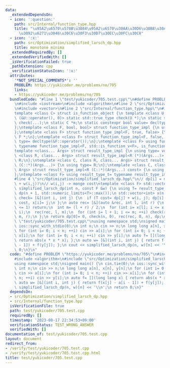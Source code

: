 ```yaml
---
data:
  _extendedDependsOn:
  - icon: ':question:'
    path: src/Internal/function_type.hpp
    title: "\u95A2\u6570\u578B\u3084\u95A2\u6570\u30AA\u30D6\u30B8\u30A7\u30AF\u30C8\
      \u3092\u6271\u3046\u30C6\u30F3\u30D7\u30EC\u30FC\u30C8"
  - icon: ':x:'
    path: src/Optimization/simplified_larsch_dp.hpp
    title: monotone minima
  _extendedRequiredBy: []
  _extendedVerifiedWith: []
  _isVerificationFailed: true
  _pathExtension: cpp
  _verificationStatusIcon: ':x:'
  attributes:
    '*NOT_SPECIAL_COMMENTS*': ''
    PROBLEM: https://yukicoder.me/problems/no/705
    links:
    - https://yukicoder.me/problems/no/705
  bundledCode: "#line 1 \"test/yukicoder/705.test.cpp\"\n#define PROBLEM \"https://yukicoder.me/problems/no/705\"\
    \n#include <iostream>\n#include <algorithm>\n#line 2 \"src/Optimization/simplified_larsch_dp.hpp\"\
    \n#include <vector>\n#line 2 \"src/Internal/function_type.hpp\"\n#include <type_traits>\n\
    template <class C> struct is_function_object {\n template <class U, int dummy=\
    \ (&U::operator(), 0)> static std::true_type check(U *);\n static std::false_type\
    \ check(...);\n static C *m;\n static constexpr bool value= decltype(check(m))::value;\n\
    };\ntemplate <class F, bool, bool> struct function_type_impl {\n using type= void;\n\
    };\ntemplate <class F> struct function_type_impl<F, true, false> {\n using type=\
    \ F *;\n};\ntemplate <class F> struct function_type_impl<F, false, true> {\n using\
    \ type= decltype(&F::operator());\n};\ntemplate <class F> using function_type_t=\
    \ typename function_type_impl<F, std::is_function_v<F>, is_function_object<F>::value>::type;\n\
    template <class... Args> struct result_type_impl {\n using type= void;\n};\ntemplate\
    \ <class R, class... Args> struct result_type_impl<R (*)(Args...)> {\n using type=\
    \ R;\n};\ntemplate <class C, class R, class... Args> struct result_type_impl<R\
    \ (C::*)(Args...)> {\n using type= R;\n};\ntemplate <class C, class R, class...\
    \ Args> struct result_type_impl<R (C::*)(Args...) const> {\n using type= R;\n\
    };\ntemplate <class F> using result_type_t= typename result_type_impl<function_type_t<F>>::type;\n\
    #line 4 \"src/Optimization/simplified_larsch_dp.hpp\"\n// dp[i] = min_{j<i} (dp[j]\
    \ + w(i,j))\n// w(i,j) -> monge cost\ntemplate <class F> std::vector<result_type_t<F>>\
    \ simplified_larsch_dp(int n, const F &w) {\n using T= result_type_t<F>;\n std::vector<T>\
    \ dp(n + 1, std::numeric_limits<T>::max());\n std::vector<int> x(n + 1);\n auto\
    \ check= [&](int i, int j) {\n  if (T cost= dp[j] + w(i, j); dp[i] > cost) dp[i]=\
    \ cost, x[i]= j;\n };\n auto rec= [&](auto &rec, int l, int r) {\n  if (r - l\
    \ <= 1) return;\n  int m= (l + r) / 2;\n  for (int i= x[l]; i <= x[r]; ++i) check(m,\
    \ i);\n  rec(rec, l, m);\n  for (int i= l + 1; i <= m; ++i) check(r, i);\n  rec(rec,\
    \ m, r);\n };\n return dp[0]= 0, check(n, 0), rec(rec, 0, n), dp;\n}\n#line 5\
    \ \"test/yukicoder/705.test.cpp\"\nusing namespace std;\nsigned main() {\n cin.tie(0);\n\
    \ ios::sync_with_stdio(0);\n int n;\n cin >> n;\n long long a[n], x[n], y[n];\n\
    \ for (int i= 0; i < n; ++i) cin >> a[i];\n for (int i= 0; i < n; ++i) cin >>\
    \ x[i];\n for (int i= 0; i < n; ++i) cin >> y[i];\n auto f= [](long long x) {\
    \ return abs(x * x * x); };\n auto w= [&](int i, int j) { return f(x[j] - a[i\
    \ - 1]) + f(y[j]); };\n cout << simplified_larsch_dp(n, w)[n] << '\\n';\n return\
    \ 0;\n}\n"
  code: "#define PROBLEM \"https://yukicoder.me/problems/no/705\"\n#include <iostream>\n\
    #include <algorithm>\n#include \"src/Optimization/simplified_larsch_dp.hpp\"\n\
    using namespace std;\nsigned main() {\n cin.tie(0);\n ios::sync_with_stdio(0);\n\
    \ int n;\n cin >> n;\n long long a[n], x[n], y[n];\n for (int i= 0; i < n; ++i)\
    \ cin >> a[i];\n for (int i= 0; i < n; ++i) cin >> x[i];\n for (int i= 0; i <\
    \ n; ++i) cin >> y[i];\n auto f= [](long long x) { return abs(x * x * x); };\n\
    \ auto w= [&](int i, int j) { return f(x[j] - a[i - 1]) + f(y[j]); };\n cout <<\
    \ simplified_larsch_dp(n, w)[n] << '\\n';\n return 0;\n}"
  dependsOn:
  - src/Optimization/simplified_larsch_dp.hpp
  - src/Internal/function_type.hpp
  isVerificationFile: true
  path: test/yukicoder/705.test.cpp
  requiredBy: []
  timestamp: '2023-08-17 22:34:53+09:00'
  verificationStatus: TEST_WRONG_ANSWER
  verifiedWith: []
documentation_of: test/yukicoder/705.test.cpp
layout: document
redirect_from:
- /verify/test/yukicoder/705.test.cpp
- /verify/test/yukicoder/705.test.cpp.html
title: test/yukicoder/705.test.cpp
---
```

